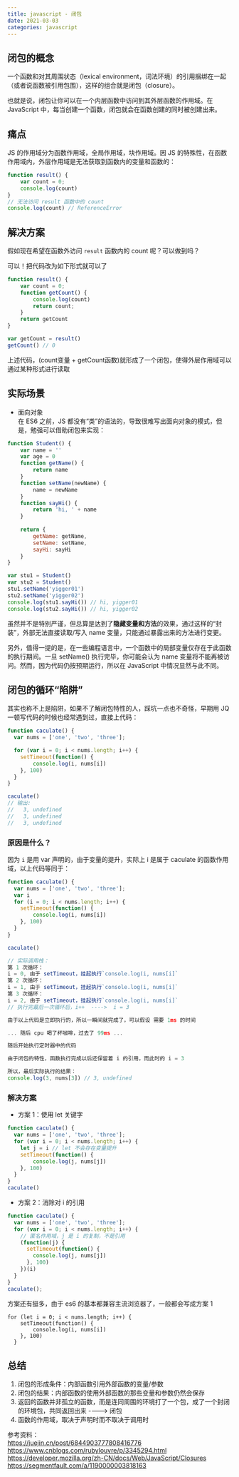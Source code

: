 ```yaml
---
title: javascript - 闭包
date: 2021-03-03
categories: javascript
---
```


## 闭包的概念
一个函数和对其周围状态（lexical environment，词法环境）的引用捆绑在一起（或者说函数被引用包围），这样的组合就是闭包（closure）。

也就是说，闭包让你可以在一个内层函数中访问到其外层函数的作用域。在 JavaScript 中，每当创建一个函数，闭包就会在函数创建的同时被创建出来。


## 痛点
JS 的作用域分为函数作用域，全局作用域，块作用域。因 JS 的特殊性，在函数作用域内，外层作用域是无法获取到函数内的变量和函数的：

```js
function result() {
    var count = 0;
    console.log(count)
}
// 无法访问 result 函数中的 count
console.log(count) // ReferenceError
```

## 解决方案

假如现在希望在函数外访问 `result` 函数内的 count 呢？可以做到吗？

可以！把代码改为如下形式就可以了

```js
function result() {
    var count = 0;
    function getCount() {
        console.log(count)
        return count;
    }
    return getCount
}

var getCount = result()
getCount() // 0
```

上述代码，(count变量 + getCount函数)就形成了一个闭包，使得外层作用域可以通过某种形式进行读取

## 实际场景
- 面向对象  
在 ES6 之前，JS 都没有“类”的语法的，导致很难写出面向对象的模式，但是，勉强可以借助闭包来实现：
```js
function Student() {
    var name = ''
    var age = 0
    function getName() {
        return name
    }
    function setName(newName) {
        name = newName
    }
    function sayHi() {
        return 'hi, ' + name
    }
    
    return {
        getName: getName,
        setName: setName,
        sayHi: sayHi
    }
}

var stu1 = Student()
var stu2 = Student()
stu1.setName('yigger01')
stu2.setName('yigger02')
console.log(stu1.sayHi()) // hi, yigger01
console.log(stu2.sayHi()) // hi, yigger02
```

虽然并不是特别严谨，但总算是达到了**隐藏变量和方法**的效果，通过这样的“封装”，外部无法直接读取/写入 name 变量，只能通过暴露出来的方法进行变更。

另外，值得一提的是，在一些编程语言中，一个函数中的局部变量仅存在于此函数的执行期间。一旦 setName() 执行完毕，你可能会认为 name 变量将不能再被访问。然而，因为代码仍按预期运行，所以在 JavaScript 中情况显然与此不同。


## 闭包的循环“陷阱”
其实也称不上是陷阱，如果不了解闭包特性的人，踩坑一点也不奇怪，早期用 JQ 一顿写代码的时候也经常遇到过，直接上代码：
```js
function caculate() {
  var nums = ['one', 'two', 'three'];

  for (var i = 0; i < nums.length; i++) {
    setTimeout(function() {
    	console.log(i, nums[i])
    }, 100)
  }
}

caculate()
// 输出:
//   3, undefined
//   3, undefined
//   3, undefined
```

### 原因是什么？
因为 `i` 是用 var 声明的，由于变量的提升，实际上 i 是属于 caculate 的函数作用域，以上代码等同于：
```js
function caculate() {
  var nums = ['one', 'two', 'three'];
  var i
  for (i = 0; i < nums.length; i++) {
    setTimeout(function() {
    	console.log(i, nums[i])
    }, 100)
  }
}

caculate()

// 实际调用栈：
第 1 次循环：
i = 0, 由于 setTimeout，挂起执行`console.log(i, nums[i]`
第 2 次循环：
i = 1, 由于 setTimeout，挂起执行`console.log(i, nums[i]`
第 3 次循环：
i = 2, 由于 setTimeout，挂起执行`console.log(i, nums[i]`
// 执行完最后一次循环后，i++  ---->  i = 3

由于以上代码是立即执行的，所以一瞬间就完成了，可以假设 需要 1ms 的时间

... 随后 cpu 喝了杯咖啡，过去了 99ms ...

随后开始执行定时器中的代码

由于闭包的特性，函数执行完成以后还保留着 i 的引用，而此时的 i = 3

所以，最后实际执行的结果：
console.log(3, nums[3]) // 3, undefined

```

### 解决方案
- 方案 1：使用 let 关键字
```js
function caculate() {
  var nums = ['one', 'two', 'three'];
  for (var i = 0; i < nums.length; i++) {
	let j = i // let 不会存在变量提升
    setTimeout(function() {
    	console.log(j, nums[j])
    }, 100)
  }
}
caculate()
```

- 方案 2：消除对 i 的引用
```js
function caculate() {
  var nums = ['one', 'two', 'three'];
  for (var i = 0; i < nums.length; i++) {
    // 匿名作用域，j 是 i 的复制，不是引用
    (function(j) {
      setTimeout(function() {
        console.log(j, nums[j])
      }, 100)
    })(i)
  }
}
caculate();
```

方案还有挺多，由于 es6 的基本都兼容主流浏览器了，一般都会写成方案 1

```
for (let i = 0; i < nums.length; i++) {
    setTimeout(function() {
    	console.log(i, nums[i])
    }, 100)
  }
```


## 总结
1. 闭包的形成条件：内部函数引用外部函数的变量/参数
2. 闭包的结果：内部函数的使用外部函数的那些变量和参数仍然会保存
3. 返回的函数并非孤立的函数，而是连同周围的环境打了一个包，成了一个封闭的环境包，共同返回出来 ----> 闭包
4. 函数的作用域，取决于声明时而不取决于调用时



参考资料：  
https://juejin.cn/post/6844903777808416776
https://www.cnblogs.com/rubylouvre/p/3345294.html
https://developer.mozilla.org/zh-CN/docs/Web/JavaScript/Closures
https://segmentfault.com/a/1190000003818163